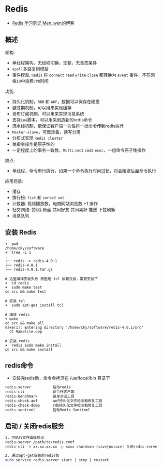 # Redis

- [Redis 学习笔记 Men_wen的博客](https://blog.csdn.net/men_wen/article/details/60583821)

## 概述

架构:

- 单线程架构，无线程切换，无锁，无竞态条件
- `epoll`多路复用模型
- 事件模型, `Redis` 将 `connect` `read` `write` `close` 都转换为 `event` 事件，不在网络`IO`中浪费`CPU`时间

功能:

- 持久化机制，`RDB` 和 `AOF`，数据可以保存在硬盘
- 健过期机制，可以用来实现缓存
- 发布订阅机制，可以用来实现消息系统
- 支持`Lua`脚本，可以用来创造新的redis命令
- 流水线机制，能保证客户端一次性将一批命令传到redis执行
- `Master-slave`，可做热备，读写分离
- 分布式实现 `Redis Cluster`
- 单指令操作是原子性的
- 一定程度上的事务一致性，`Multi` `cmd1` `cmd2` `exec`，一组命令原子性操作

缺点:

- 单线程，命令串行执行，如果一个命令执行时间过长，将会阻塞后面命令执行

应用场景:

- 缓存
- 排行榜: `list` 和 `sorted set`
- 计数器: 视频播放数，电商网站浏览数,+1 操作
- 社交网络: 赞/踩 粉丝 共同好友 共同喜好 推送 下拉刷新
- 消息队列

## 安装 Redis

```shell
➜  pwd
/home/cky/software
➜  tree -L 1
.
├── redis -> redis-4.0.1
├── redis-4.0.1
└── redis-4.0.1.tar.gz

# 这里编译安装失败 原因是 tcl 依赖没装，需要安装下
➜  cd redis
➜  sudo make test
cd src && make test

# 安装 tcl 
➜  sudo apt-get install tcl

# 编译 redis
➜ make
cd src && make all
make[1]: Entering directory '/home/cky/software/redis-4.0.1/src'
  CC Makefile.dep

# 安装 redis
➜  redis sudo make install
cd src && make install
```

## redis命令

- 安装完redis后，命令会拷贝在 /usr/local/bin 目录下

```bash
redis-server          启动redis
redis-cli             命令行客户端
redis-benchmark       基准测试工具
redis-check-aof       aof持久化文件检测和修复工具
redis-check-dump      rdb持久化文件检测和修复工具
redis-sentinel        启动Redis Sentinel
```

## 启动 / 关闭redis服务

```bash
1. 可执行文件直接启动
redis-server /path/to/redis.conf
redis-cli -h xx.xx.xx.xx -p xxxx shutdown [save|nosave] 关闭redis-server [保存|不保存内存数据]

2. 通过apt-get安装的redis包
sudo service redis-server start | stop | restart
```